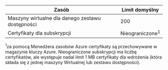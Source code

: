 | Zasób | Limit domyślny |
| --- | --- |
| Maszyny wirtualne dla danego zestawu dostępności | 200 |
| Certyfikaty dla subskrypcji |Nieograniczone<sup>1</sup> |

<sup>1</sup>za pomocą Menedżera zasobów Azure certyfikaty są przechowywane w magazynie kluczy Azure. Nieograniczone subskrypcji ma liczbę certyfikatów, ale występuje nadal limit 1 MB certyfikaty dla wdrożenia (która składa się z jednej maszyny Wirtualnej lub zestawu dostępności).

